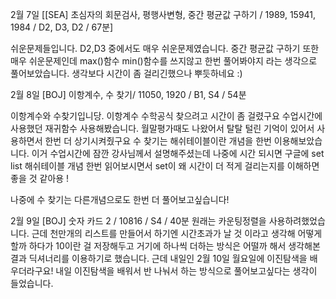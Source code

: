 
2월 7일 [[SEA] 초심자의 회문검사, 평행사변형, 중간 평균값 구하기 / 1989, 15941, 1984 / D2, D3, D2 / 67분]

쉬운문제들입니다.
D2,D3 중에서도 매우 쉬운문제였습니다.
중간 평균값 구하기 또한 매우 쉬운문제인데 max()함수 min()함수를 쓰지않고 한번 풀어봐야지 라는 생각으로 풀어보았습니다.
생각보다 시간이 좀 걸리긴했으나 뿌듯하네요 :)




2월 8일 [BOJ] 이항계수, 수 찾기/ 11050, 1920 / B1, S4 / 54분

이항계수와 수찾기입니당.
이항계수 수학공식 찾으려고 시간이 좀 걸렸구요 수업시간에 사용했던 재귀함수 사용해봤습니다. 월말평가때도 나왔어서 탈탈 털린 기억이 있어서 사용하면서 한번 더 상기시켜줬구요
수 찾기는 해쉬테이블이란 개념을 한번 이용해보았습니다. 이거 수업시간에 잠깐 강사님께서 설명해주셨는데 나중에 시간 되시면 구글에 set list 해쉬테이블 개념 한번 읽어보시면서 set이 왜 시간이 더 적게 걸리는지를 이해하면 좋을 것 같아용 !

나중에 수 찾기는 다른개념으로도 한번 더 풀어보고싶습니다!




2월 9일 
[BOJ] 숫자 카드 2 / 10816 / S4 / 40분
원래는 카운팅정렬을 사용하려했었습니다.
근데 천만개의 리스트를 만들어서 하기엔 시간초과가 날 것 이라고 생각해 
어떻게 할까 하다가 10이란 걸 저장해두고 거기에 하나씩 더하는 방식은 어떨까 해서 생각해본결과
딕셔너리를 이용하기로 했습니다.
근데 내일인 2월 10일 월요일에 이진탐색을 배우더라구요!
내일 이진탐색을 배워서 반 나눠서 하는 방식으로 풀어보고싶다는 생각이 들었습니다.